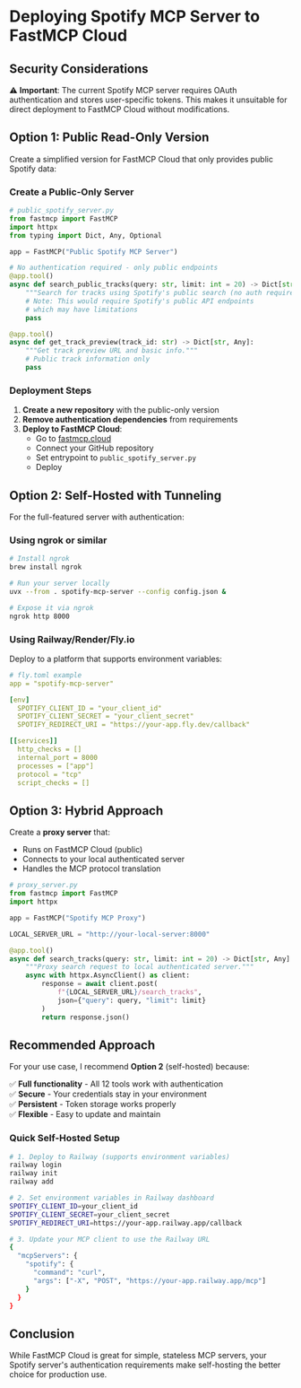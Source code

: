 # Deploying Spotify MCP Server to FastMCP Cloud

## Security Considerations

⚠️ **Important**: The current Spotify MCP server requires OAuth authentication and stores user-specific tokens. This makes it unsuitable for direct deployment to FastMCP Cloud without modifications.

## Option 1: Public Read-Only Version

Create a simplified version for FastMCP Cloud that only provides public Spotify data:

### Create a Public-Only Server

```python
# public_spotify_server.py
from fastmcp import FastMCP
import httpx
from typing import Dict, Any, Optional

app = FastMCP("Public Spotify MCP Server")

# No authentication required - only public endpoints
@app.tool()
async def search_public_tracks(query: str, limit: int = 20) -> Dict[str, Any]:
    """Search for tracks using Spotify's public search (no auth required)."""
    # Note: This would require Spotify's public API endpoints
    # which may have limitations
    pass

@app.tool()
async def get_track_preview(track_id: str) -> Dict[str, Any]:
    """Get track preview URL and basic info."""
    # Public track information only
    pass
```

### Deployment Steps

1. **Create a new repository** with the public-only version
2. **Remove authentication dependencies** from requirements
3. **Deploy to FastMCP Cloud**:
   - Go to [fastmcp.cloud](https://fastmcp.cloud)
   - Connect your GitHub repository
   - Set entrypoint to `public_spotify_server.py`
   - Deploy

## Option 2: Self-Hosted with Tunneling

For the full-featured server with authentication:

### Using ngrok or similar

```bash
# Install ngrok
brew install ngrok

# Run your server locally
uvx --from . spotify-mcp-server --config config.json &

# Expose it via ngrok
ngrok http 8000
```

### Using Railway/Render/Fly.io

Deploy to a platform that supports environment variables:

```yaml
# fly.toml example
app = "spotify-mcp-server"

[env]
  SPOTIFY_CLIENT_ID = "your_client_id"
  SPOTIFY_CLIENT_SECRET = "your_client_secret"
  SPOTIFY_REDIRECT_URI = "https://your-app.fly.dev/callback"

[[services]]
  http_checks = []
  internal_port = 8000
  processes = ["app"]
  protocol = "tcp"
  script_checks = []
```

## Option 3: Hybrid Approach

Create a **proxy server** that:
- Runs on FastMCP Cloud (public)
- Connects to your local authenticated server
- Handles the MCP protocol translation

```python
# proxy_server.py
from fastmcp import FastMCP
import httpx

app = FastMCP("Spotify MCP Proxy")

LOCAL_SERVER_URL = "http://your-local-server:8000"

@app.tool()
async def search_tracks(query: str, limit: int = 20) -> Dict[str, Any]:
    """Proxy search request to local authenticated server."""
    async with httpx.AsyncClient() as client:
        response = await client.post(
            f"{LOCAL_SERVER_URL}/search_tracks",
            json={"query": query, "limit": limit}
        )
        return response.json()
```

## Recommended Approach

For your use case, I recommend **Option 2** (self-hosted) because:

✅ **Full functionality** - All 12 tools work with authentication  
✅ **Secure** - Your credentials stay in your environment  
✅ **Persistent** - Token storage works properly  
✅ **Flexible** - Easy to update and maintain  

### Quick Self-Hosted Setup

```bash
# 1. Deploy to Railway (supports environment variables)
railway login
railway init
railway add

# 2. Set environment variables in Railway dashboard
SPOTIFY_CLIENT_ID=your_client_id
SPOTIFY_CLIENT_SECRET=your_client_secret
SPOTIFY_REDIRECT_URI=https://your-app.railway.app/callback

# 3. Update your MCP client to use the Railway URL
{
  "mcpServers": {
    "spotify": {
      "command": "curl",
      "args": ["-X", "POST", "https://your-app.railway.app/mcp"]
    }
  }
}
```

## Conclusion

While FastMCP Cloud is great for simple, stateless MCP servers, your Spotify server's authentication requirements make self-hosting the better choice for production use.
